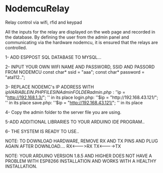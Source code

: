 # NodemcuRelay

Relay control via wifi, rfid and keypad

All the inputs for the relay are displayed on the web page and recorded in the database.
By defining the user from the admin panel and communicating via the hardware nodemcu, it is ensured that the relays are controlled.

1- ADD ESPPOST SQL DATABASE TO MYSQL...

2- INPUT YOUR OWN WIFI NAME AND PASSWORD, SSID AND PASSORD FROM NODEMCU
const char* ssid = "aaa";
const char* password = "ata112..";

3- REPLACE NODEMC's IP ADDRESS WITH $ip VARIABLE IN .PHP FILES IN Admin FOLDER
admin.php: ''$ip = "http://192.168.1.3/"; '' in its place
login.php: ''$ip = "http://192.168.43.121/"; '' in its place
save.php: ''$ip = "http://192.168.43.121/"; '' in its place

4- Copy the admin folder to the server file you are using.

5-ADD ADDITIONAL LIBRARIES TO YOUR ARDUINO IDE PROGRAM..

6- THE SYSTEM IS READY TO USE..

NOTE: TO DOWNLOAD HARDWARE, REMOVE RX AND TX PINS AND PLUG AGAIN AFTER DOWNLOAD....
RX<--->RX
TX<---->TX

NOTE: YOUR ARDUINO VERSION 1.8.5 AND HIGHER DOES NOT HAVE A PROBLEM WITH ESP8266 INSTALLATION AND WORKS WITH A HEALTHY INSTALLATION.
